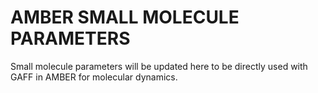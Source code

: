 # AMBER SMALL MOLECULE PARAMETERS
Small molecule parameters will be updated here to be directly used with GAFF in AMBER for molecular dynamics.
